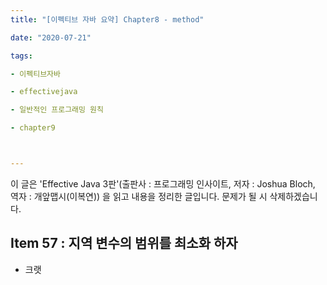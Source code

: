 ```yaml
---
title: "[이펙티브 자바 요약] Chapter8 - method"

date: "2020-07-21"

tags:

- 이펙티브자바

- effectivejava

- 일반적인 프로그래밍 원칙

- chapter9



---
```


 이 글은 'Effective Java 3판'(출판사 : 프로그래밍 인사이트, 저자 : Joshua Bloch, 역자 : 개앞맵시(이복연)) 을 읽고 내용을 정리한 글입니다. 문제가 될 시 삭제하겠습니다.



## Item 57 : 지역 변수의 범위를 최소화 하자

-  크랫

